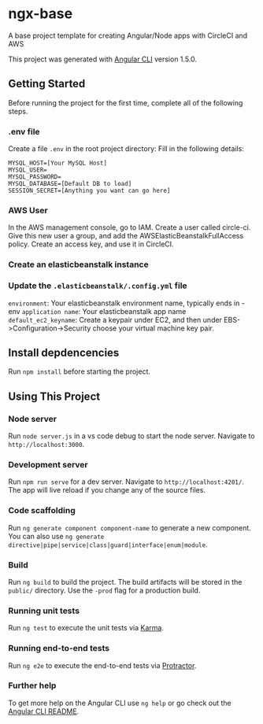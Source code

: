 # ngx-base
A base project template for creating Angular/Node apps with CircleCI and AWS

This project was generated with [Angular CLI](https://github.com/angular/angular-cli) version 1.5.0.

## Getting Started

Before running the project for the first time, complete all of the following steps.

### .env file

Create a file `.env` in the root project directory: Fill in the following details:

```
MYSQL_HOST=[Your MySQL Host]
MYSQL_USER=
MYSQL_PASSWORD=
MYSQL_DATABASE=[Default DB to load]
SESSION_SECRET=[Anything you want can go here]
```

### AWS User

In the AWS management console, go to IAM. Create a user called circle-ci. Give this new user a group, and add the AWSElasticBeanstalkFullAccess policy. Create an access key, and use it
in CircleCI.

### Create an elasticbeanstalk instance

### Update the `.elasticbeanstalk/.config.yml` file

`environment`: Your elasticbeanstalk environment name, typically ends in -env
`application name`: Your elasticbeanstalk app name
`default_ec2_keyname`: Create a keypair under EC2, and then under EBS->Configuration->Security choose your virtual machine key pair.

## Install depdencencies

Run `npm install` before starting the project.

## Using This Project

### Node server

Run `node server.js` in a vs code debug to start the node server. Navigate to `http://localhost:3000`.

### Development server

Run `npm run serve` for a dev server. Navigate to `http://localhost:4201/`. The app will live reload if you change any of the source files.

### Code scaffolding

Run `ng generate component component-name` to generate a new component. You can also use `ng generate directive|pipe|service|class|guard|interface|enum|module`.

### Build

Run `ng build` to build the project. The build artifacts will be stored in the `public/` directory. Use the `-prod` flag for a production build.

### Running unit tests

Run `ng test` to execute the unit tests via [Karma](https://karma-runner.github.io).

### Running end-to-end tests

Run `ng e2e` to execute the end-to-end tests via [Protractor](http://www.protractortest.org/).

### Further help

To get more help on the Angular CLI use `ng help` or go check out the [Angular CLI README](https://github.com/angular/angular-cli/blob/master/README.md).
